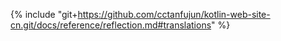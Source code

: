 {% include "git+https://github.com/cctanfujun/kotlin-web-site-cn.git/docs/reference/reflection.md#translations" %}
